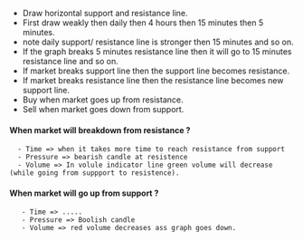 - Draw horizontal support and resistance line.   
- First draw weakly then daily then 4 hours then 15 minutes then 5 minutes. 
- note daily support/ resistance line is stronger then 15 minutes and so on.
- If the graph breaks 5 minutes resistance line then it will go to 15 minutes resistance line and so on.
- If market breaks support line then the support line becomes resistance.
- If market breaks resistance line then the resistance line becomes new support line.
- Buy when market goes up from resistance.
- Sell when market goes down from support.

#### When market will breakdown from resistance ?
      - Time => when it takes more time to reach resistance from support
      - Pressure => bearish candle at resistence
      - Volume => In volule indicator line green volume will decrease (while going from suppport to resistence).

#### When market will go up from support ?
       - Time => .....
       - Pressure => Boolish candle
       - Volume => red volume decreases ass graph goes down.